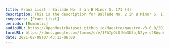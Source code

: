 ```yaml
---
title: Franz Liszt - Ballade No. 2 in B Minor S. 171 (4)
description: This is the description for Ballade No. 2 in B Minor S. 171 by Franz Liszt
composers: [Franz Liszt]
periods: [Romantic]
audioURL: https://OpenMusicDataset.github.io/Maestro/maestro-v3.0.0/2011/MIDI-Unprocessed_16_R2_2011_MID--AUDIO_R2-D4_08_Track08_wav.midi
formURL: https://docs.google.com/forms/d/e/1FAIpQLSfHo3U5bjN2ye-s2BAyuAfKP8Kx-sWVSAkrE3QkF_w8iLCQnQ/viewform
date: 2021-08-08T07:43:13-06:00
---
```

